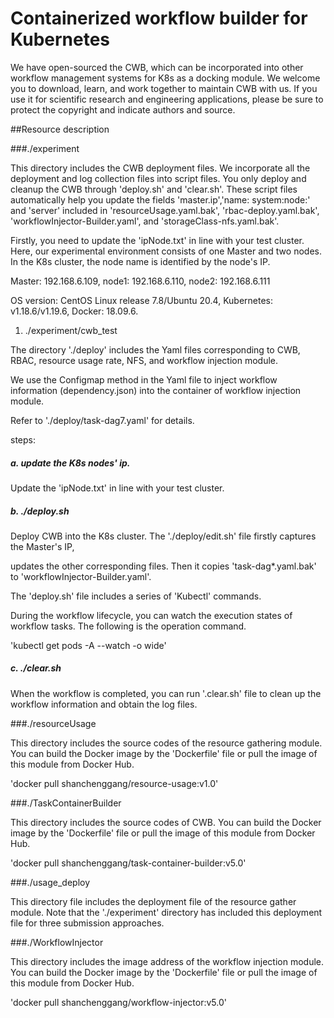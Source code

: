 
# Containerized workflow builder for Kubernetes
We have open-sourced the CWB, which can be incorporated into other workflow management systems for K8s as a docking module. 
We welcome you to download, learn, and work together to maintain CWB with us. If you use it for scientific research and 
engineering applications, please be sure to protect the copyright and indicate authors and source.

##Resource description

###./experiment

This directory includes the CWB deployment files. 
We incorporate all the deployment and log collection files into script files.
You only deploy and cleanup the CWB through 'deploy.sh' and 'clear.sh'. 
These script files automatically help you update the fields 'master.ip','name: system:node:' and 'server' included in
'resourceUsage.yaml.bak', 'rbac-deploy.yaml.bak', 'workflowInjector-Builder.yaml', 
and 'storageClass-nfs.yaml.bak'.

Firstly, you need to update the 'ipNode.txt' in line with your test cluster.
Here, our experimental environment consists of one Master and two nodes. 
In the K8s cluster, the node name is identified by the node's IP.

Master: 192.168.6.109, node1: 192.168.6.110, node2: 192.168.6.111

OS version: CentOS Linux release 7.8/Ubuntu 20.4, Kubernetes: v1.18.6/v1.19.6, Docker: 18.09.6.

1. ./experiment/cwb_test

The directory './deploy' includes the Yaml files corresponding to CWB, RBAC, resource usage rate, NFS, and workflow injection module.

We use the Configmap method in the Yaml file to inject workflow information (dependency.json) into the container of workflow injection module.

Refer to './deploy/task-dag7.yaml' for details.

steps:

##### a. update the K8s nodes' ip.

Update the 'ipNode.txt' in line with your test cluster.

##### b. ./deploy.sh

Deploy CWB into the K8s cluster. The './deploy/edit.sh' file firstly captures the Master's IP, 

updates the other corresponding files. Then it copies 'task-dag*.yaml.bak' to 'workflowInjector-Builder.yaml'.

The 'deploy.sh' file includes a series of 'Kubectl' commands.

During the workflow lifecycle, you can watch the execution states of workflow tasks. The following is the operation command.

'kubectl get pods -A --watch -o wide'

##### c. ./clear.sh

When the workflow is completed, you can run '.clear.sh' file to clean up the workflow information and obtain the log files. 

###./resourceUsage

This directory includes the source codes of the resource gathering module.
You can build the Docker image by the 'Dockerfile' file or pull the image of this module from Docker Hub.

'docker pull shanchenggang/resource-usage:v1.0'

###./TaskContainerBuilder

This directory includes the source codes of CWB.
You can build the Docker image by the 'Dockerfile' file or pull the image of this module from Docker Hub.

'docker pull shanchenggang/task-container-builder:v5.0'

###./usage_deploy

This directory file includes the deployment file of the resource gather module.
Note that the './experiment' directory has included this deployment file for three submission approaches.

###./WorkflowInjector

This directory includes the image address of the workflow injection module.
You can build the Docker image by the 'Dockerfile' file or pull the image of this module from Docker Hub.

'docker pull shanchenggang/workflow-injector:v5.0'
